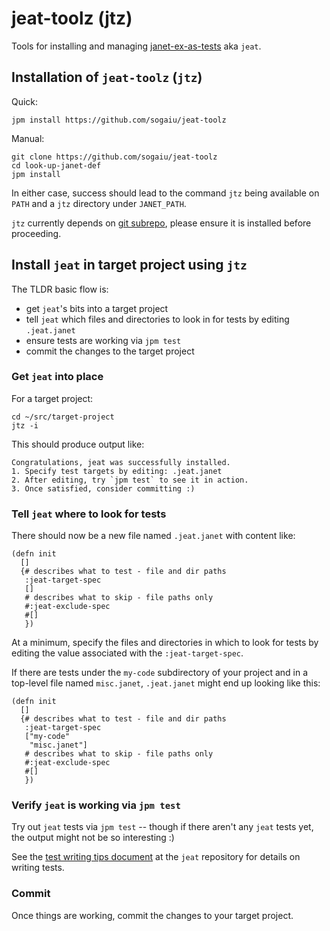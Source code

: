 # jeat-toolz (jtz)

Tools for installing and managing
[janet-ex-as-tests](https://github.com/sogaiu/janet-ex-as-tests) aka
`jeat`.

## Installation of `jeat-toolz` (`jtz`)

Quick:

```
jpm install https://github.com/sogaiu/jeat-toolz
```

Manual:

```
git clone https://github.com/sogaiu/jeat-toolz
cd look-up-janet-def
jpm install
```

In either case, success should lead to the command `jtz` being
available on `PATH` and a `jtz` directory under `JANET_PATH`.

`jtz` currently depends on [git
subrepo](https://github.com/ingydotnet/git-subrepo), please ensure it
is installed before proceeding.

## Install `jeat` in target project using `jtz`

The TLDR basic flow is:

* get `jeat`'s bits into a target project
* tell `jeat` which files and directories to look in for tests
  by editing `.jeat.janet`
* ensure tests are working via `jpm test`
* commit the changes to the target project

### Get `jeat` into place

For a target project:

```
cd ~/src/target-project
jtz -i
```

This should produce output like:

```
Congratulations, jeat was successfully installed.
1. Specify test targets by editing: .jeat.janet
2. After editing, try `jpm test` to see it in action.
3. Once satisfied, consider committing :)
```

### Tell `jeat` where to look for tests

There should now be a new file named `.jeat.janet` with
content like:

```janet
(defn init
  []
  {# describes what to test - file and dir paths
   :jeat-target-spec
   []
   # describes what to skip - file paths only
   #:jeat-exclude-spec
   #[]
   })
```

At a minimum, specify the files and directories in which to look for
tests by editing the value associated with the `:jeat-target-spec`.

If there are tests under the `my-code` subdirectory of your project
and in a top-level file named `misc.janet`, `.jeat.janet` might end up
looking like this:

```janet
(defn init
  []
  {# describes what to test - file and dir paths
   :jeat-target-spec
   ["my-code"
    "misc.janet"]
   # describes what to skip - file paths only
   #:jeat-exclude-spec
   #[]
   })
```

### Verify `jeat` is working via `jpm test`

Try out `jeat` tests via `jpm test` -- though if there aren't any
`jeat` tests yet, the output might not be so interesting :)

See the [test writing tips
document](https://github.com/sogaiu/janet-ex-as-tests/blob/master/doc_test-writing-tips.md)
at the `jeat` repository for details on writing tests.

### Commit

Once things are working, commit the changes to your target project.
